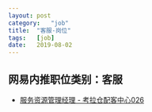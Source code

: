 ```yaml
---
layout:	post
category:	"job"
title:	"客服-岗位"
tags:	[job]
date:	2019-08-02
---
```

## 网易内推职位类别：客服
- [服务资源管理经理 - 考拉仓配客中心026](http://mobile.bole.netease.com/bole/boleDetail?id=16404&employeeId=346f03c3cda5f04c&key=all)
